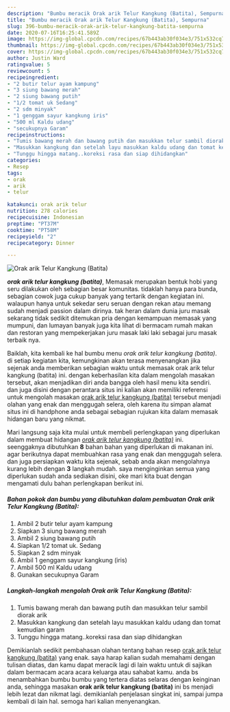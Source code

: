 ```yaml
---
description: "Bumbu meracik Orak arik Telur Kangkung (Batita), Sempurna"
title: "Bumbu meracik Orak arik Telur Kangkung (Batita), Sempurna"
slug: 396-bumbu-meracik-orak-arik-telur-kangkung-batita-sempurna
date: 2020-07-16T16:25:41.589Z
image: https://img-global.cpcdn.com/recipes/67b443ab30f034e3/751x532cq70/orak-arik-telur-kangkung-batita-foto-resep-utama.jpg
thumbnail: https://img-global.cpcdn.com/recipes/67b443ab30f034e3/751x532cq70/orak-arik-telur-kangkung-batita-foto-resep-utama.jpg
cover: https://img-global.cpcdn.com/recipes/67b443ab30f034e3/751x532cq70/orak-arik-telur-kangkung-batita-foto-resep-utama.jpg
author: Justin Ward
ratingvalue: 5
reviewcount: 5
recipeingredient:
- "2 butir telur ayam kampung"
- "3 siung bawang merah"
- "2 siung bawang putih"
- "1/2 tomat uk Sedang"
- "2 sdm minyak"
- "1 genggam sayur kangkung iris"
- "500 ml Kaldu udang"
- "secukupnya Garam"
recipeinstructions:
- "Tumis bawang merah dan bawang putih dan masukkan telur sambil diorak arik"
- "Masukkan kangkung dan setelah layu masukkan kaldu udang dan tomat kemudian garam"
- "Tunggu hingga matang..koreksi rasa dan siap dihidangkan"
categories:
- Resep
tags:
- orak
- arik
- telur

katakunci: orak arik telur 
nutrition: 278 calories
recipecuisine: Indonesian
preptime: "PT37M"
cooktime: "PT58M"
recipeyield: "2"
recipecategory: Dinner

---
```



![Orak arik Telur Kangkung (Batita)](https://img-global.cpcdn.com/recipes/67b443ab30f034e3/751x532cq70/orak-arik-telur-kangkung-batita-foto-resep-utama.jpg)

<b><i>orak arik telur kangkung (batita)</i></b>, Memasak merupakan bentuk hobi yang seru dilakukan oleh sebagian besar komunitas. tidaklah hanya para bunda, sebagian cowok juga cukup banyak yang tertarik dengan kegiatan ini. walaupun hanya untuk sekedar seru seruan dengan rekan atau memang sudah menjadi passion dalam dirinya. tak heran dalam dunia juru masak sekarang tidak sedikit ditemukan pria dengan kemampuan memasak yang mumpuni, dan lumayan banyak juga kita lihat di bermacam rumah makan dan restoran yang mempekerjakan juru masak laki laki sebagai juru masak terbaik nya.



Baiklah, kita kembali ke hal bumbu menu <i>orak arik telur kangkung (batita)</i>. di setiap kegiatan kita, kemungkinan akan terasa menyenangkan jika sejenak anda memberikan sebagian waktu untuk memasak orak arik telur kangkung (batita) ini. dengan keberhasilan kita dalam mengolah masakan tersebut, akan menjadikan diri anda bangga oleh hasil menu kita sendiri. dan juga disini dengan perantara situs ini kalian akan memiliki referensi untuk mengolah masakan <u>orak arik telur kangkung (batita)</u> tersebut menjadi olahan yang enak dan menggugah selera, oleh karena itu simpan alamat situs ini di handphone anda sebagai sebagian rujukan kita dalam memasak hidangan baru yang nikmat.


Mari langsung saja kita mulai untuk membeli perlengkapan yang diperlukan dalam membuat hidangan <u><i>orak arik telur kangkung (batita)</i></u> ini. seenggaknya dibutuhkan <b>8</b> bahan bahan yang diperlukan di makanan ini. agar berikutnya dapat membuahkan rasa yang enak dan menggugah selera. dan juga persiapkan waktu kita sejenak, sebab anda akan mengolahnya kurang lebih dengan <b>3</b> langkah mudah. saya menginginkan semua yang diperlukan sudah anda sediakan disini, oke mari kita buat dengan mengamati dulu bahan perlengkapan berikut ini.

<!--inarticleads1-->

##### Bahan pokok dan bumbu yang dibutuhkan dalam pembuatan Orak arik Telur Kangkung (Batita):

1. Ambil 2 butir telur ayam kampung
1. Siapkan 3 siung bawang merah
1. Ambil 2 siung bawang putih
1. Siapkan 1/2 tomat uk. Sedang
1. Siapkan 2 sdm minyak
1. Ambil 1 genggam sayur kangkung (iris)
1. Ambil 500 ml Kaldu udang
1. Gunakan secukupnya Garam




<!--inarticleads2-->

##### Langkah-langkah mengolah Orak arik Telur Kangkung (Batita):

1. Tumis bawang merah dan bawang putih dan masukkan telur sambil diorak arik
1. Masukkan kangkung dan setelah layu masukkan kaldu udang dan tomat kemudian garam
1. Tunggu hingga matang..koreksi rasa dan siap dihidangkan




Demikianlah sedikit pembahasan olahan tentang bahan resep <u>orak arik telur kangkung (batita)</u> yang enak. saya harap kalian sudah memahami dengan tulisan diatas, dan kamu dapat meracik lagi di lain waktu untuk di sajikan dalam bermacam acara acara keluarga atau sahabat kamu. anda bs menambahkan bumbu bumbu yang tertera diatas selaras dengan keinginan anda, sehingga masakan <b>orak arik telur kangkung (batita)</b> ini bs menjadi lebih lezat dan nikmat lagi. demikianlah penjelasan singkat ini, sampai jumpa kembali di lain hal. semoga hari kalian menyenangkan.
